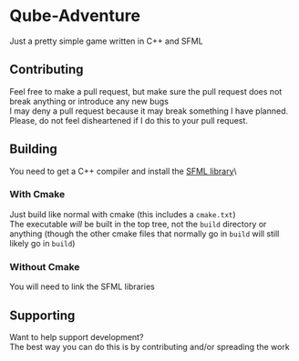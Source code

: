 # Qube-Adventure
Just a pretty simple game written in C++ and SFML

## Contributing
Feel free to make a pull request, but make sure the pull request does not break anything or introduce any new bugs\
I may deny a pull request because it may break something I have planned. Please, do not feel disheartened if I do this to your pull request. 

## Building
You need to get a C++ compiler and install the [SFML library](https://en.sfml-dev.org/download/sfml/2.5.1/)\

### With Cmake
Just build like normal with cmake (this includes a `cmake.txt`)\
The executable *will* be built in the top tree, not the `build` directory or anything (though the other cmake files that normally go in `build` will still likely go in `build`)

### Without Cmake
You will need to link the SFML libraries

## Supporting
Want to help support development?\
The best way you can do this is by contributing and/or spreading the work